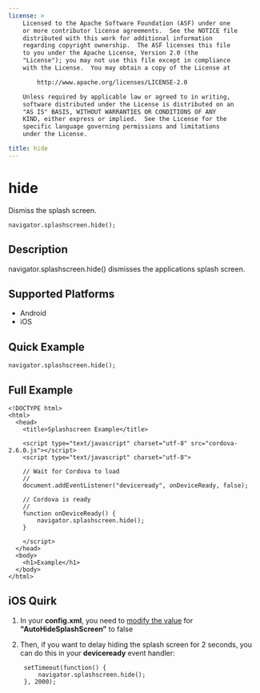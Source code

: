 ```yaml
---
license: >
    Licensed to the Apache Software Foundation (ASF) under one
    or more contributor license agreements.  See the NOTICE file
    distributed with this work for additional information
    regarding copyright ownership.  The ASF licenses this file
    to you under the Apache License, Version 2.0 (the
    "License"); you may not use this file except in compliance
    with the License.  You may obtain a copy of the License at

        http://www.apache.org/licenses/LICENSE-2.0

    Unless required by applicable law or agreed to in writing,
    software distributed under the License is distributed on an
    "AS IS" BASIS, WITHOUT WARRANTIES OR CONDITIONS OF ANY
    KIND, either express or implied.  See the License for the
    specific language governing permissions and limitations
    under the License.

title: hide
---
```


hide
===============

Dismiss the splash screen.

    navigator.splashscreen.hide();

Description
-----------

navigator.splashscreen.hide() dismisses the applications splash screen.

Supported Platforms
-------------------

- Android
- iOS

Quick Example
-------------

    navigator.splashscreen.hide();

Full Example
------------

    <!DOCTYPE html>
    <html>
      <head>
        <title>Splashscreen Example</title>

        <script type="text/javascript" charset="utf-8" src="cordova-2.6.0.js"></script>
        <script type="text/javascript" charset="utf-8">

        // Wait for Cordova to load
        //
        document.addEventListener("deviceready", onDeviceReady, false);

        // Cordova is ready
        //
        function onDeviceReady() {
			navigator.splashscreen.hide();
        }
		
        </script>
      </head>
      <body>
        <h1>Example</h1>
      </body>
    </html>

iOS Quirk
------------

1. In your **config.xml**, you need to [modify the value](guide_project-settings_index.md.html#Project%20Settings) for **"AutoHideSplashScreen”** to false

2. Then, if you want to delay hiding the splash screen for 2 seconds, you can do this in your **deviceready** event handler:

        setTimeout(function() {
            navigator.splashscreen.hide();
        }, 2000);
